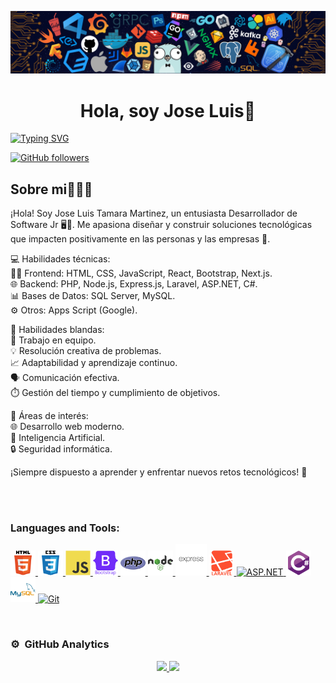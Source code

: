 
![Aditya Kanoi Banner](https://github.com/Adityakanoi2001/ASK/blob/28411921ee8f932e339cff3cf15830aa865eeff4/assets/header.png)

<div align="center">
<h1 align="center">Hola, soy Jose Luis👋</h1>
</div>


<p align="left">
<a href="https://git.io/typing-svg"><img src="https://readme-typing-svg.demolab.com?font=Fira+Code&pause=1000&width=435&lines=Bienvenidos+a+mi+Mundo🌍.;Soy+estudiante📚+de+la+Tecnología;Desarrollo+de+Software,;en+la+Institucion+Universitaria🏫;Pascual+Bravo💙.;Actualmente+soy+pasante+en,;Cosmo+School,Comfama♥️;Apasionado+por...;Las+nuevas+Tecnologias,+⚛️;la innovacion🦿;Y+el+desarrollo+de+soluciones.;Que+generen+valor+y+confianza..☺️;" alt="Typing SVG" /></a>


[![GitHub followers](https://img.shields.io/github/followers/josetamara12?style=social)](https://github.com/Josetamara12)
## Sobre mi👨‍💻✨

¡Hola! Soy Jose Luis Tamara Martinez, un entusiasta Desarrollador de Software Jr 🖥️🚀. Me apasiona diseñar y construir soluciones tecnológicas que impacten positivamente en las personas y las empresas 🌟.

💻 Habilidades técnicas: <br>
🧑‍💻 Frontend: HTML, CSS, JavaScript, React, Bootstrap, Next.js.<br>
🌐 Backend: PHP, Node.js, Express.js, Laravel, ASP.NET, C#.<br>
📊 Bases de Datos: SQL Server, MySQL.<br>
⚙️ Otros: Apps Script (Google).<br>

🌟 Habilidades blandas:<br>
🤝 Trabajo en equipo.<br>
💡 Resolución creativa de problemas.<br>
📈 Adaptabilidad y aprendizaje continuo.<br>
🗣️ Comunicación efectiva.<br>
⏱️ Gestión del tiempo y cumplimiento de objetivos.<br>

🚀 Áreas de interés:<br>
🌐 Desarrollo web moderno.<br>
🤖 Inteligencia Artificial.<br>
🔒 Seguridad informática.<br>


¡Siempre dispuesto a aprender y enfrentar nuevos retos tecnológicos! 🌱<br>

<br>

<br>
<h3 align="left">Languages and Tools:</h3>
<p align="left">
  <!-- HTML -->
  <a href="https://www.w3.org/html/" target="_blank" rel="noreferrer">
    <img src="https://raw.githubusercontent.com/devicons/devicon/master/icons/html5/html5-original-wordmark.svg" alt="HTML5" width="40" height="40"/>
  </a>
  <!-- CSS -->
  <a href="https://www.w3schools.com/css/" target="_blank" rel="noreferrer">
    <img src="https://raw.githubusercontent.com/devicons/devicon/master/icons/css3/css3-original-wordmark.svg" alt="CSS3" width="40" height="40"/>
  </a>
  <!-- JavaScript -->
  <a href="https://developer.mozilla.org/en-US/docs/Web/JavaScript" target="_blank" rel="noreferrer">
    <img src="https://raw.githubusercontent.com/devicons/devicon/master/icons/javascript/javascript-original.svg" alt="JavaScript" width="40" height="40"/>
  </a>
  <!-- Bootstrap -->
  <a href="https://getbootstrap.com" target="_blank" rel="noreferrer">
    <img src="https://raw.githubusercontent.com/devicons/devicon/master/icons/bootstrap/bootstrap-plain-wordmark.svg" alt="Bootstrap" width="40" height="40"/>
  </a>
  <!-- PHP -->
  <a href="https://www.php.net/" target="_blank" rel="noreferrer">
    <img src="https://raw.githubusercontent.com/devicons/devicon/master/icons/php/php-original.svg" alt="PHP" width="40" height="40"/>
  </a>
  <!-- Node.js -->
  <a href="https://nodejs.org" target="_blank" rel="noreferrer">
    <img src="https://raw.githubusercontent.com/devicons/devicon/master/icons/nodejs/nodejs-original-wordmark.svg" alt="Node.js" width="40" height="40"/>
  </a>
  <!-- Express.js -->
  <a href="https://expressjs.com/" target="_blank" rel="noreferrer">
    <img src="https://raw.githubusercontent.com/devicons/devicon/master/icons/express/express-original-wordmark.svg" alt="Express.js" width="40" height="40" style="background-color: #ffffff; padding: 5px;"/>
  </a>
  <!-- Laravel -->
  <a href="https://laravel.com/" target="_blank" rel="noreferrer">
    <img src="https://raw.githubusercontent.com/devicons/devicon/master/icons/laravel/laravel-plain-wordmark.svg" alt="Laravel" width="40" height="40"/>
  </a>
  <!-- ASP.NET -->
  <a href="https://dotnet.microsoft.com/" target="_blank" rel="noreferrer">
    <img src="https://upload.wikimedia.org/wikipedia/commons/e/ee/.NET_Core_Logo.svg" alt="ASP.NET" width="40" height="40"/>
  </a>
  <!-- C# -->
  <a href="https://learn.microsoft.com/en-us/dotnet/csharp/" target="_blank" rel="noreferrer">
    <img src="https://raw.githubusercontent.com/devicons/devicon/master/icons/csharp/csharp-original.svg" alt="C#" width="40" height="40"/>
  </a>
  <!-- SQL -->
  <a href="https://www.mysql.com/" target="_blank" rel="noreferrer">
    <img src="https://raw.githubusercontent.com/devicons/devicon/master/icons/mysql/mysql-original-wordmark.svg" alt="MySQL" width="40" height="40"/>
  </a>
  <!-- Git -->
  <a href="https://git-scm.com/" target="_blank" rel="noreferrer">
    <img src="https://www.vectorlogo.zone/logos/git-scm/git-scm-icon.svg" alt="Git" width="40" height="40"/>
  </a>
</p>
<br>




### ⚙️ &nbsp;GitHub Analytics

<p align="center">
<a href="https://github.com/Josetamara12">
  <img height="180em" src="https://github-readme-stats-eight-theta.vercel.app/api?username=Josetamara12&show_icons=true&theme=algolia&include_all_commits=true&count_private=true"/>
  <img height="180em" src="https://github-readme-stats-eight-theta.vercel.app/api/top-langs/?username=Josetamara12&layout=compact&langs_count=8&theme=algolia"/>
</a>
</p>
